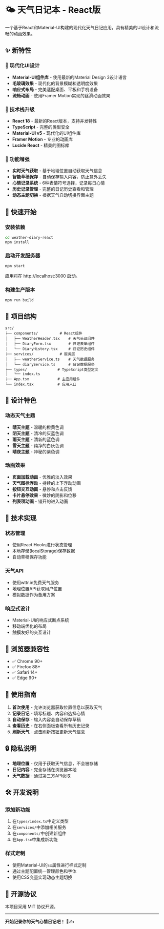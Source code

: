 # 🌤️ 天气日记本 - React版

一个基于React和Material-UI构建的现代化天气日记应用，具有精美的UI设计和流畅的动画效果。

## ✨ 新特性

### 🎨 现代化UI设计
- **Material-UI组件库** - 使用最新的Material Design 3设计语言
- **毛玻璃效果** - 现代化的背景模糊和透明度效果
- **响应式布局** - 完美适配桌面、平板和手机设备
- **流畅动画** - 使用Framer Motion实现的丝滑动画效果

### 🚀 技术栈升级
- **React 18** - 最新的React版本，支持并发特性
- **TypeScript** - 完整的类型安全
- **Material-UI v5** - 现代化的UI组件库
- **Framer Motion** - 专业的动画库
- **Lucide React** - 精美的图标库

### 🎯 功能增强
- **实时天气获取** - 基于地理位置自动获取天气信息
- **智能草稿保存** - 自动保存输入内容，防止意外丢失
- **心情记录系统** - 6种表情符号选择，记录每日心情
- **历史记录管理** - 完整的日记历史查看和管理
- **动态主题切换** - 根据天气自动切换界面主题

## 🚀 快速开始

### 安装依赖
```bash
cd weather-diary-react
npm install
```

### 启动开发服务器
```bash
npm start
```

应用将在 [http://localhost:3000](http://localhost:3000) 启动。

### 构建生产版本
```bash
npm run build
```

## 📁 项目结构

```
src/
├── components/          # React组件
│   ├── WeatherHeader.tsx    # 天气头部组件
│   ├── DiaryForm.tsx        # 日记表单组件
│   └── DiaryHistory.tsx     # 日记历史组件
├── services/            # 服务层
│   ├── weatherService.ts    # 天气数据服务
│   └── diaryService.ts      # 日记数据服务
├── types/              # TypeScript类型定义
│   └── index.ts
├── App.tsx             # 主应用组件
└── index.tsx           # 应用入口
```

## 🎨 设计特色

### 动态天气主题
- **晴天主题** - 温暖的橙黄色调
- **阴天主题** - 清冷的灰蓝色调
- **雨天主题** - 清新的蓝色调
- **雪天主题** - 纯净的白灰色调
- **晴夜主题** - 神秘的紫色调

### 动画效果
- **页面加载动画** - 优雅的淡入效果
- **天气图标浮动** - 持续的上下浮动动画
- **按钮交互动画** - 悬停和点击反馈
- **卡片悬停效果** - 微妙的阴影和位移
- **列表项动画** - 错开的进入动画

## 🔧 技术实现

### 状态管理
- 使用React Hooks进行状态管理
- 本地存储(localStorage)保存数据
- 自动草稿保存功能

### 天气API
- 使用wttr.in免费天气服务
- 地理位置API获取用户位置
- 模拟数据作为备用方案

### 响应式设计
- Material-UI的响应式断点系统
- 移动端优化的布局
- 触摸友好的交互设计

## 📱 浏览器兼容性

- ✅ Chrome 90+
- ✅ Firefox 88+
- ✅ Safari 14+
- ✅ Edge 90+

## 🎯 使用指南

1. **首次使用** - 允许浏览器获取位置信息以获取天气
2. **记录日记** - 填写标题、内容和选择心情
3. **自动保存** - 输入内容会自动保存草稿
4. **查看历史** - 在右侧面板查看所有历史记录
5. **刷新天气** - 点击刷新按钮更新天气信息

## 🔒 隐私说明

- **地理位置** - 仅用于获取天气信息，不会被存储
- **日记内容** - 完全存储在浏览器本地
- **天气数据** - 通过第三方API获取

## 🛠️ 开发说明

### 添加新功能
1. 在`types/index.ts`中定义类型
2. 在`services/`中添加相关服务
3. 在`components/`中创建新组件
4. 在`App.tsx`中集成新功能

### 样式定制
- 使用Material-UI的`sx`属性进行样式定制
- 通过主题配置统一管理颜色和字体
- 使用CSS变量实现动态主题切换

## 📄 开源协议

本项目采用 MIT 协议开源。

---

**开始记录你的天气心情日记吧！** 🌈✍️
